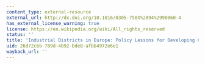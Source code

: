 ```yaml
---
content_type: external-resource
external_url: http://dx.doi.org/10.1016/0305-750X%2894%2990060-4
has_external_license_warning: true
license: https://en.wikipedia.org/wiki/All_rights_reserved
status: ''
title: 'Industrial Districts in Europe: Policy Lessons for Developing Countries?'
uid: 26d72cbb-789d-4b92-bde8-afbb4972e6e1
wayback_url: ''
---
```

